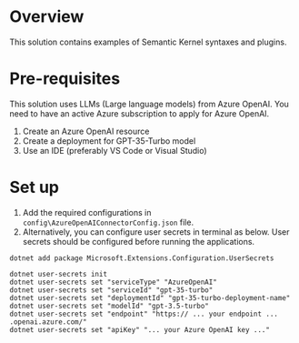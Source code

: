 # Overview

This solution contains examples of Semantic Kernel syntaxes and plugins. 

# Pre-requisites

This solution uses LLMs (Large language models) from Azure OpenAI. You need to have an active Azure subscription to apply for Azure OpenAI. 
1. Create an Azure OpenAI resource 
1. Create a deployment for GPT-35-Turbo model
1. Use an IDE (preferably VS Code or Visual Studio)


# Set up

1. Add the required configurations in `config\AzureOpenAIConnectorConfig.json` file. 
1. Alternatively, you can configure user secrets in terminal as below. User secrets should be configured before running the applications. 
```
dotnet add package Microsoft.Extensions.Configuration.UserSecrets
```

```
dotnet user-secrets init
dotnet user-secrets set "serviceType" "AzureOpenAI"
dotnet user-secrets set "serviceId" "gpt-35-turbo"
dotnet user-secrets set "deploymentId" "gpt-35-turbo-deployment-name"
dotnet user-secrets set "modelId" "gpt-3.5-turbo"
dotnet user-secrets set "endpoint" "https:// ... your endpoint ... .openai.azure.com/"
dotnet user-secrets set "apiKey" "... your Azure OpenAI key ..."
```